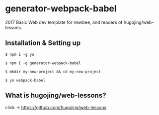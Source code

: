 # generator-webpack-babel

2017 Basic Web dev template for newbee, and readers of hugojing/web-lessons.

## Installation & Setting up

```
$ npm i -g yo

$ npm i -g generator-webpack-babel

$ mkdir my-new-project && cd my-new-project

$ yo webpack-babel
```

## What is hugojing/web-lessons?

click → https://github.com/hugojing/web-lessons
